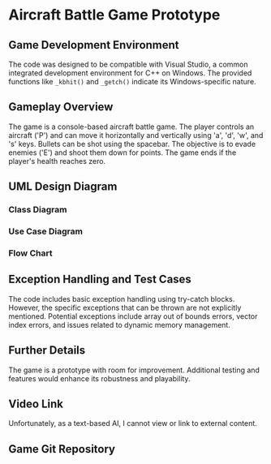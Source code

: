 # Aircraft Battle Game Prototype

## Game Development Environment

The code was designed to be compatible with Visual Studio, a common integrated development environment for C++ on Windows. The provided functions like `_kbhit()` and `_getch()` indicate its Windows-specific nature.

## Gameplay Overview

The game is a console-based aircraft battle game. The player controls an aircraft ('P') and can move it horizontally and vertically using 'a', 'd', 'w', and 's' keys. Bullets can be shot using the spacebar. The objective is to evade enemies ('E') and shoot them down for points. The game ends if the player's health reaches zero.

## UML Design Diagram

### Class Diagram

### Use Case Diagram

### Flow Chart

## Exception Handling and Test Cases

The code includes basic exception handling using try-catch blocks. However, the specific exceptions that can be thrown are not explicitly mentioned. Potential exceptions include array out of bounds errors, vector index errors, and issues related to dynamic memory management.

## Further Details

The game is a prototype with room for improvement. Additional testing and features would enhance its robustness and playability.

## Video Link
Unfortunately, as a text-based AI, I cannot view or link to external content.

## Game Git Repository

